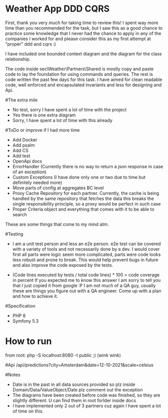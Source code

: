 # Weather App DDD CQRS

First, thank you very much for taking time to review this!
I spent way more time than you recommended for the task, but I saw this
as a good chance to practice some knowledge that I never had the chance to apply in any of
the companies I worked for and please consider this as my first attempt at "proper" ddd and cqrs :)

I have included one bounded context diagram and the diagram for the class relationship.

The code inside sec\Weather\Partners\Shared is mostly copy and paste code to lay the foundation for using 
commands and queries. The rest is code written the past few days for this task.
I have aimed for clean readable code, well enforced and encapsulated invariants and less for designing and Api.

#The extra mile
- No test, sorry I have spent a lot of time with the project
- Yes there is one extra diagram
- Sorry, I have spent a lot of time with this already

#ToDo or improve if I had more time
- Add Docker
- Add psalm
- Add CS
- Add test
- OpenApi docs  
- ErrorHandler (Currently there is no way to return a json response in case of an exception)
- Custom Exceptions (I have done only one or two due to time but definitely needed more)
- Move parts of config at aggregates BC level
- Proxy Cache Repository for each partner. Currently, the cache is being handled by the same repository that fetches the data
this breaks the single responsibility principle, so a proxy would be perfect in such case
- Proper Criteria object and everything that comes with it to be able to search

These are some things that come to my mind atm.

#Testing
- I am a unit test person and less an e2e person.
e2e test can be covered with a variety of tools and not necessarily done by a dev.
I would cover first all parts were logic seem more complicated, parts were code looks less robust and prone to break.
This would help prevent bugs in future and also improve the code exposed by the tests.

- (Code lines executed by tests / total code lines) * 100 = code coverage in percent 
  If you expected me to know this answer I am sorry to tell you that I just copied it from google :P
  I am not much of a QA guy, usually these are things you figure out with a QA engineer. 
  Come up with a plan and how to achieve it.

#Specification
- PHP 8
- Symfony 5.3

# How to run
from root: php -S localhost:8080 -t public ;) (wink wink)

#Api
/api/predictions?city=Amsterdam&date=12-10-2021&scale=celsius

#Notes
- Date is in the past in all data sources provided so plz inside Domain/Data/ValueObject/Date plz comment out the exception
- The diagrams have been created before code was finished, so they are slightly different. U can find them in root forlder inside docs
- I have implemented only 2 out of 3 partners cuz again I have spent a lot of time on this.
